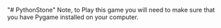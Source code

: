 "# PythonStone" 
Note, to Play this game you will need to make sure that you have Pygame installed on your computer.